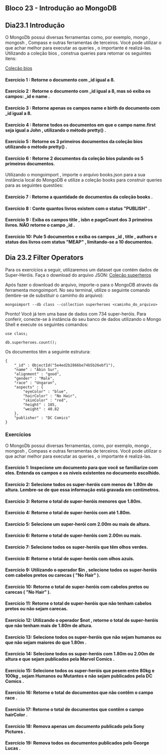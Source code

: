## Bloco 23 - Introdução ao MongoDB


## Dia23.1 Introdução

O MongoDb possui diversas ferramentas como, por exemplo, mongo , mongosh , Compass e outras ferramentas de terceiros. Você pode utilizar o que achar melhor para executar as queries , o importante é realizá-las.
Utilizando a coleção bios , construa queries para retornar os seguintes itens:

[Coleção bios](https://docs.mongodb.com/manual/reference/bios-example-collection/)



#### Exercício 1 : Retorne o documento com _id igual a 8.

#### Exercício 2 : Retorne o documento com _id igual a 8, mas só exiba os campos: _id e name .
#### Exercício 3 : Retorne apenas os campos name e birth do documento com _id igual a 8.
#### Exercício 4 : Retorne todos os documentos em que o campo name.first seja igual a John , utilizando o método pretty() .
#### Exercício 5 : Retorne os 3 primeiros documentos da coleção bios utilizando o método pretty() .
#### Exercício 6 : Retorne 2 documentos da coleção bios pulando os 5 primeiros documentos.

Utilizando o mongoimport , importe o arquivo books.json para a sua instância local do MongoDB e utilize a coleção books para construir queries para as seguintes questões:

#### Exercício 7 : Retorne a quantidade de documentos da coleção books .
#### Exercício 8 : Conte quantos livros existem com o status "PUBLISH" .
#### Exercício 9 : Exiba os campos title , isbn e pageCount dos 3 primeiros livros. NÃO retorne o campo _id .
#### Exercício 10: Pule 5 documentos e exiba os campos _id , title , authors e status dos livros com status "MEAP" , limitando-se a 10 documentos.



## Dia 23.2 Filter Operators

Para os exercícios a seguir, utilizaremos um dataset que contém dados de Super-Heróis.
Faça o download do arquivo JSON:
[Coleção superheros](https://s3.us-east-2.amazonaws.com/assets.app.betrybe.com/back-end/mongodb/superheroes-957c961ea234d06d7cfdae73c87d47a6.json)

Após fazer o download do arquivo, importe-o para o MongoDB através da ferramenta mongoimport.
No seu terminal, utilize o seguinte comando (lembre-se de substituir o caminho do arquivo):

```
mongoimport --db class --collection superheroes <caminho_do_arquivo>
```
Pronto! Você já tem uma base de dados com 734 super-heróis.
Para conferir, conecte-se à instância do seu banco de dados utilizando o Mongo Shell e execute os seguintes comandos:

```
use class;

db.superheroes.count();
```
Os documentos têm a seguinte estrutura:

```
{
    "_id" : ObjectId("5e4ed2b2866be74b5b26ebf1"),
    "name" : "Abin Sur",
    "alignment" : "good",
    "gender" : "Male",
    "race" : "Ungaran",
    "aspects" : {
        "eyeColor" : "blue",
        "hairColor" : "No Hair",
        "skinColor" : "red",
        "height" : 185,
        "weight" : 40.82
    },
    "publisher" : "DC Comics"
}
```

### Exercícios

O MongoDb possui diversas ferramentas, como, por exemplo, mongo , mongosh , Compass e outras ferramentas de terceiros. 
Você pode utilizar o que achar melhor para executar as queries , o importante é realizá-las.

#### Exercício 1: Inspecione um documento para que você se familiarize com eles. Entenda os campos e os níveis existentes no documento escolhido.
#### Exercício 2: Selecione todos os super-heróis com menos de 1.80m de altura. Lembre-se de que essa informação está gravada em centímetros.
#### Exercício 3: Retorne o total de super-heróis menores que 1.80m.
#### Exercício 4: Retorne o total de super-heróis com até 1.80m.
#### Exercício 5: Selecione um super-herói com 2.00m ou mais de altura.
#### Exercício 6: Retorne o total de super-heróis com 2.00m ou mais.
#### Exercício 7: Selecione todos os super-heróis que têm olhos verdes.
#### Exercício 8: Retorne o total de super-heróis com olhos azuis.
#### Exercício 9: Utilizando o operador $in , selecione todos os super-heróis com cabelos pretos ou carecas ( "No Hair" ).
#### Exercício 10: Retorne o total de super-heróis com cabelos pretos ou carecas ( "No Hair" ).
#### Exercício 11: Retorne o total de super-heróis que não tenham cabelos pretos ou não sejam carecas.
#### Exercício 12: Utilizando o operador $not , retorne o total de super-heróis que não tenham mais de 1.80m de altura.
#### Exercício 13: Selecione todos os super-heróis que não sejam humanos ou que não sejam maiores do que 1.80m .
#### Exercício 14: Selecione todos os super-heróis com 1.80m ou 2.00m de altura e que sejam publicados pela Marvel Comics .
#### Exercício 15: Selecione todos os super-heróis que pesem entre 80kg e 100kg , sejam Humanos ou Mutantes e não sejam publicados pela DC Comics .
#### Exercício 16: Retorne o total de documentos que não contêm o campo race .
#### Exercício 17: Retorne o total de documentos que contêm o campo hairColor .
#### Exercício 18: Remova apenas um documento publicado pela Sony Pictures .
#### Exercício 19: Remova todos os documentos publicados pelo George Lucas .
